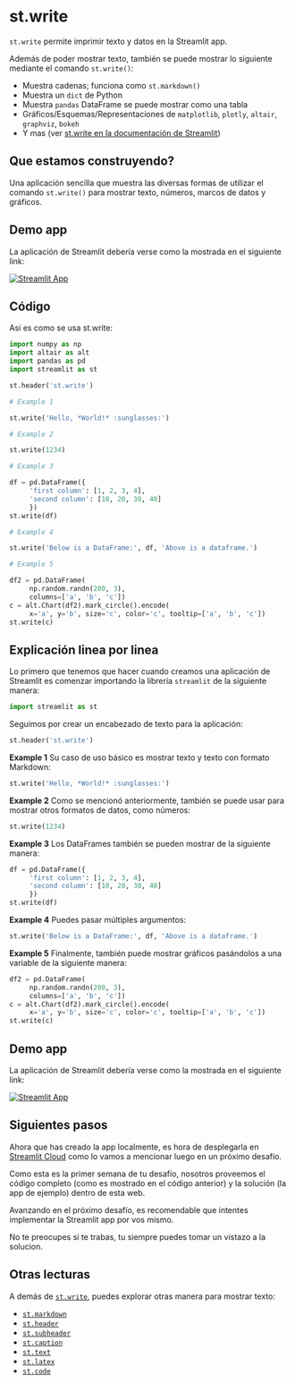 # st.write

`st.write` permite imprimir texto y datos en la Streamlit app. 

Además de poder mostrar texto, también se puede mostrar lo siguiente mediante el comando `st.write()`:


- Muestra cadenas; funciona como `st.markdown()`
- Muestra un `dict` de Python
- Muestra `pandas` DataFrame se puede mostrar como una tabla
- Gráficos/Esquemas/Representaciones de `matplotlib`, `plotly`, `altair`, `graphviz`, `bokeh`
- Y mas (ver [st.write en la documentación de Streamlit](https://docs.streamlit.io/library/api-reference/write-magic/st.write))

## Que estamos construyendo?

Una aplicación sencilla que muestra las diversas formas de utilizar el comando `st.write()` para mostrar texto, números, marcos de datos y gráficos.

## Demo app

La aplicación de Streamlit debería verse como la mostrada en el siguiente link:

[![Streamlit App](https://static.streamlit.io/badges/streamlit_badge_black_white.svg)](https://share.streamlit.io/dataprofessor/st.write/)

## Código

Así es como se usa st.write:

```python
import numpy as np
import altair as alt
import pandas as pd
import streamlit as st

st.header('st.write')

# Example 1

st.write('Hello, *World!* :sunglasses:')

# Example 2

st.write(1234)

# Example 3

df = pd.DataFrame({
     'first column': [1, 2, 3, 4],
     'second column': [10, 20, 30, 40]
     })
st.write(df)

# Example 4

st.write('Below is a DataFrame:', df, 'Above is a dataframe.')

# Example 5

df2 = pd.DataFrame(
     np.random.randn(200, 3),
     columns=['a', 'b', 'c'])
c = alt.Chart(df2).mark_circle().encode(
     x='a', y='b', size='c', color='c', tooltip=['a', 'b', 'c'])
st.write(c)
```

## Explicación linea por linea

Lo primero que tenemos que hacer cuando creamos una aplicación de Streamlit es comenzar importando la librería `streamlit` de la siguiente manera:

```python
import streamlit as st
```

Seguimos por crear un encabezado de texto para la aplicación:

```python
st.header('st.write')
```

**Example 1**
Su caso de uso básico es mostrar texto y texto con formato Markdown:

```python
st.write('Hello, *World!* :sunglasses:')
```

**Example 2**
Como se mencionó anteriormente, también se puede usar para mostrar otros formatos de datos, como números:

```python
st.write(1234)
```

**Example 3**
Los DataFrames también se pueden mostrar de la siguiente manera:

```python
df = pd.DataFrame({
     'first column': [1, 2, 3, 4],
     'second column': [10, 20, 30, 40]
     })
st.write(df)
```

**Example 4**
Puedes pasar múltiples argumentos:

```python
st.write('Below is a DataFrame:', df, 'Above is a dataframe.')
```

**Example 5**
Finalmente, también puede mostrar gráficos pasándolos a una variable de la siguiente manera:

```python
df2 = pd.DataFrame(
     np.random.randn(200, 3),
     columns=['a', 'b', 'c'])
c = alt.Chart(df2).mark_circle().encode(
     x='a', y='b', size='c', color='c', tooltip=['a', 'b', 'c'])
st.write(c)
```

## Demo app

La aplicación de Streamlit debería verse como la mostrada en el siguiente link:

[![Streamlit App](https://static.streamlit.io/badges/streamlit_badge_black_white.svg)](https://share.streamlit.io/dataprofessor/st.write/)

## Siguientes pasos

Ahora que has creado la app localmente, es hora de desplegarla en [Streamlit Cloud](https://streamlit.io/cloud) como lo vamos a mencionar luego en un próximo desafío.

Como esta es la primer semana de tu desafío, nosotros proveemos el código completo (como es mostrado en el código anterior) y la solución (la app de ejemplo) dentro de esta web.

Avanzando en el próximo desafío, es recomendable que intentes implementar la Streamlit app por vos mismo.

No te preocupes si te trabas, tu siempre puedes tomar un vistazo a la solucion.

## Otras lecturas

A demás de [`st.write`](https://docs.streamlit.io/library/api-reference/write-magic/st.write), puedes explorar otras manera para mostrar texto:

- [`st.markdown`](https://docs.streamlit.io/library/api-reference/text/st.markdown)
- [`st.header`](https://docs.streamlit.io/library/api-reference/text/st.header)
- [`st.subheader`](https://docs.streamlit.io/library/api-reference/text/st.subheader)
- [`st.caption`](https://docs.streamlit.io/library/api-reference/text/st.caption)
- [`st.text`](https://docs.streamlit.io/library/api-reference/text/st.text)
- [`st.latex`](https://docs.streamlit.io/library/api-reference/text/st.latex)
- [`st.code`](https://docs.streamlit.io/library/api-reference/text/st.code)
